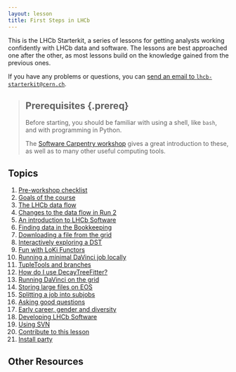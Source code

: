 ```yaml
---
layout: lesson
title: First Steps in LHCb
---
```


This is the LHCb Starterkit, a series of lessons for getting analysts working
confidently with LHCb data and software.
The lessons are best approached one after the other, as most lessons build on
the knowledge gained from the previous ones.

If you have any problems or questions, you can [send an email to
`lhcb-starterkit@cern.ch`](mailto:lhcb-starterkit@cern.ch).

> ## Prerequisites {.prereq}
>
> Before starting, you should be familiar with using a shell, like `bash`, and
> with programming in Python.
>
> The [Software Carpentry
> workshop](http://twitwi.github.io/2015-06-02-cern-lhcb/) gives a great
> introduction to these, as well as to many other useful computing tools.

## Topics

1.  [Pre-workshop checklist](00-prerequisites.html)
2.  [Goals of the course](19-introduction-to-course.html)
3.  [The LHCb data flow](07-dataflow.html)
4.  [Changes to the data flow in Run 2](21-run-2-data-flow.html)
4.  [An introduction to LHCb Software](01-davinci.html)
5.  [Finding data in the Bookkeeping](03-bookkeeping.html)
6.  [Downloading a file from the grid](04-files-from-grid.html)
7.  [Interactively exploring a DST](05-interactive-dst.html)
8.  [Fun with LoKi Functors](06-loki-functors.html)
9.  [Running a minimal DaVinci job locally](08-minimal-dv-job.html)
13. [TupleTools and branches](12-add-tupletools.html)
14. [How do I use DecayTreeFitter?](13-decay-tree-fitter.html)
10. [Running DaVinci on the grid](10-davinci-grid.html)
11. [Storing large files on EOS](11-eos-storage.html)
12. [Splitting a job into subjobs](11-split-jobs.html)
15. [Asking good questions](14-asking-questions.html)
16. [Early career, gender and diversity](22-ecgd.html)
17. [Developing LHCb Software](15-lhcb-dev.html)
18. [Using SVN](16-using-svn.html)
19. [Contribute to this lesson](17-contributing.html)
20. [Install party](18-install-party.html)

## Other Resources
